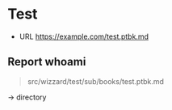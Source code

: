 # Test

-   URL https://example.com/test.ptbk.md

## Report whoami

> src/wizzard/test/sub/books/test.ptbk.md

-> directory
